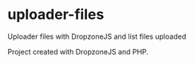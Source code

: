 # uploader-files
Uploader files with DropzoneJS and list files uploaded

Project created with DropzoneJS and PHP.
